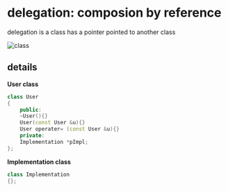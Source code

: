 # delegation: composion by reference

delegation is a class has a pointer pointed to another class

![class](https://user-images.githubusercontent.com/111368834/192310688-e0444053-7925-49c5-9dde-4dcf17e163fd.png)

## details

**User class**

```cpp
class User
{
    public:
    ~User(){}
    User(const User &u){}
    User operater= (const User &u){}
    private:
    Implementation *pImpl; 
};
```
**Implementation class**
```cpp
class Implementation
{};
```
